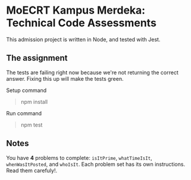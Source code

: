 # MoECRT Kampus Merdeka: Technical Code Assessments
This admission project is written in Node, and tested with Jest.

## The assignment
The tests are failing right now because we're not returning the correct answer. Fixing this up will make the tests green.

Setup command
>npm install

Run command
>npm test

## Notes

You have **4** problems to complete: `isItPrime`, `whatTimeIsIt`, `whenWasItPosted`, and `whoIsIt`. Each problem set has its own instructions. Read them carefuly!.
